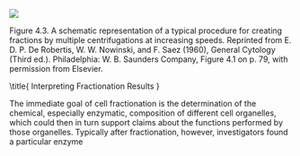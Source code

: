 ![](https://cdn.mathpix.com/cropped/2024_07_05_3d55a20b51fcb0c16092g-1.jpg?height=1321&width=998&top_left_y=207&top_left_x=261)

Figure 4.3. A schematic representation of a typical procedure for creating fractions by multiple centrifugations at increasing speeds. Reprinted from E. D. P. De Robertis, W. W. Nowinski, and F. Saez (1960), General Cytology (Third ed.). Philadelphia: W. B. Saunders Company, Figure 4.1 on p. 79, with permission from Elsevier.

\title{
Interpreting Fractionation Results
}

The immediate goal of cell fractionation is the determination of the chemical, especially enzymatic, composition of different cell organelles, which could then in turn support claims about the functions performed by those organelles. Typically after fractionation, however, investigators found a particular enzyme